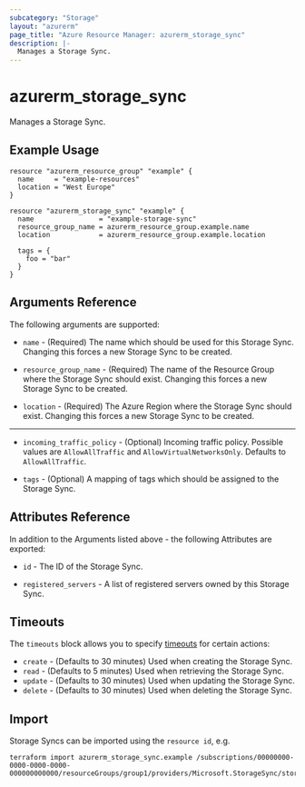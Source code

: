 ```yaml
---
subcategory: "Storage"
layout: "azurerm"
page_title: "Azure Resource Manager: azurerm_storage_sync"
description: |-
  Manages a Storage Sync.
---
```


# azurerm_storage_sync

Manages a Storage Sync.

## Example Usage

```hcl
resource "azurerm_resource_group" "example" {
  name     = "example-resources"
  location = "West Europe"
}

resource "azurerm_storage_sync" "example" {
  name                = "example-storage-sync"
  resource_group_name = azurerm_resource_group.example.name
  location            = azurerm_resource_group.example.location

  tags = {
    foo = "bar"
  }
}
```

## Arguments Reference

The following arguments are supported:

* `name` - (Required) The name which should be used for this Storage Sync. Changing this forces a new Storage Sync to be created.

* `resource_group_name` - (Required) The name of the Resource Group where the Storage Sync should exist. Changing this forces a new Storage Sync to be created.

* `location` - (Required) The Azure Region where the Storage Sync should exist. Changing this forces a new Storage Sync to be created.

---

* `incoming_traffic_policy` - (Optional) Incoming traffic policy. Possible values are `AllowAllTraffic` and `AllowVirtualNetworksOnly`. Defaults to `AllowAllTraffic`.

* `tags` - (Optional) A mapping of tags which should be assigned to the Storage Sync.

## Attributes Reference

In addition to the Arguments listed above - the following Attributes are exported:

* `id` - The ID of the Storage Sync.

* `registered_servers` - A list of registered servers owned by this Storage Sync.

## Timeouts

The `timeouts` block allows you to specify [timeouts](https://www.terraform.io/language/resources/syntax#operation-timeouts) for certain actions:

* `create` - (Defaults to 30 minutes) Used when creating the Storage Sync.
* `read` - (Defaults to 5 minutes) Used when retrieving the Storage Sync.
* `update` - (Defaults to 30 minutes) Used when updating the Storage Sync.
* `delete` - (Defaults to 30 minutes) Used when deleting the Storage Sync.

## Import

Storage Syncs can be imported using the `resource id`, e.g.

```shell
terraform import azurerm_storage_sync.example /subscriptions/00000000-0000-0000-0000-000000000000/resourceGroups/group1/providers/Microsoft.StorageSync/storageSyncServices/sync1
```

